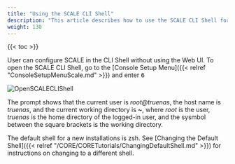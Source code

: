 ```yaml
---
title: "Using the SCALE CLI Shell"
description: "This article describes how to use the SCALE CLI Shell for basic networking, updating, oand storage management." 
weight: 130
---
```


{{< toc >}}

User can configure SCALE in the CLI Shell without using the Web UI. To open the SCALE CLI Shell, go to the [Console Setup Menu]({{< relref "ConsoleSetupMenuScale.md" >}}) and enter <kbd>6

![OpenSCALECLIShell](/images/SCALE/OpenSCALECLIShell.png "TrueNAS SCALE CLI Shell")

The prompt shows that the current user is *root@truenas*, the host name is *truenas*, and the current working directory is **~**, where *root* is the user, *truenas* is the home directory of the logged-in user, and the sysmbol between the square brackets is the working directory.

The default shell for a new installations is zsh. See [Changing the Default Shell]({{< relref "/CORE/CORETutorials/ChangingDefaultShell.md" >}}) for instructions on changing to a different shell.
